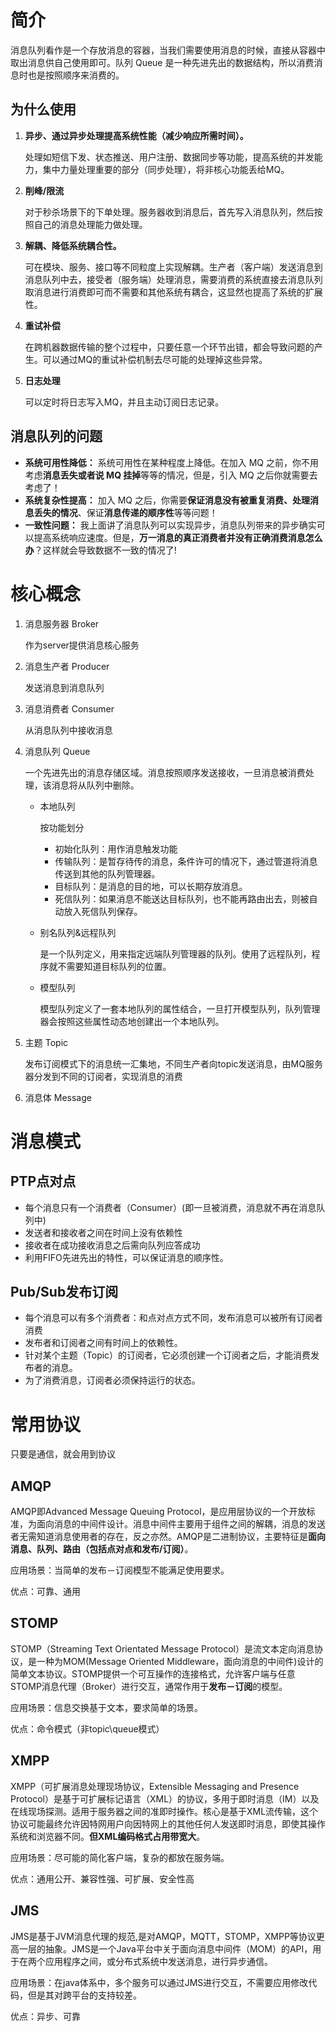 # 简介

消息队列看作是一个存放消息的容器，当我们需要使用消息的时候，直接从容器中取出消息供自己使用即可。队列 Queue 是一种先进先出的数据结构，所以消费消息时也是按照顺序来消费的。

## 为什么使用

1. **异步、通过异步处理提高系统性能（减少响应所需时间）。**

   处理如短信下发、状态推送、用户注册、数据同步等功能，提高系统的并发能力，集中力量处理重要的部分（同步处理），将非核心功能丢给MQ。

2. **削峰/限流**

   对于秒杀场景下的下单处理。服务器收到消息后，首先写入消息队列，然后按照自己的消息处理能力做处理。

3. **解耦、降低系统耦合性。**

   可在模块、服务、接口等不同粒度上实现解耦。生产者（客户端）发送消息到消息队列中去，接受者（服务端）处理消息，需要消费的系统直接去消息队列取消息进行消费即可而不需要和其他系统有耦合，这显然也提高了系统的扩展性。

4. **重试补偿**

   在跨机器数据传输的整个过程中，只要任意一个环节出错，都会导致问题的产生。可以通过MQ的重试补偿机制去尽可能的处理掉这些异常。

5. **日志处理**

   可以定时将日志写入MQ，并且主动订阅日志记录。

## 消息队列的问题

- **系统可用性降低：** 系统可用性在某种程度上降低。在加入 MQ 之前，你不用考虑**消息丢失或者说 MQ 挂掉**等等的情况，但是，引入 MQ 之后你就需要去考虑了！
- **系统复杂性提高：** 加入 MQ 之后，你需要**保证消息没有被重复消费、处理消息丢失的情况**、保证**消息传递的顺序性**等等问题！
- **一致性问题：** 我上面讲了消息队列可以实现异步，消息队列带来的异步确实可以提高系统响应速度。但是，**万一消息的真正消费者并没有正确消费消息怎么办**？这样就会导致数据不一致的情况了!

# 核心概念

1. 消息服务器 Broker

   作为server提供消息核心服务

2. 消息生产者 Producer

   发送消息到消息队列

3. 消息消费者 Consumer

   从消息队列中接收消息

4. 消息队列 Queue

   一个先进先出的消息存储区域。消息按照顺序发送接收，一旦消息被消费处理，该消息将从队列中删除。

   - 本地队列

     按功能划分

     - 初始化队列：用作消息触发功能
     - 传输队列：是暂存待传的消息，条件许可的情况下，通过管道将消息传送到其他的队列管理器。
     - 目标队列：是消息的目的地，可以长期存放消息。
     - 死信队列：如果消息不能送达目标队列，也不能再路由出去，则被自动放入死信队列保存。

   - 别名队列&远程队列

     是一个队列定义，用来指定远端队列管理器的队列。使用了远程队列，程序就不需要知道目标队列的位置。

   - 模型队列

     模型队列定义了一套本地队列的属性结合，一旦打开模型队列，队列管理器会按照这些属性动态地创建出一个本地队列。

5. 主题 Topic

   发布订阅模式下的消息统一汇集地，不同生产者向topic发送消息，由MQ服务器分发到不同的订阅者，实现消息的消费

6. 消息体 Message

# 消息模式

## PTP点对点

- 每个消息只有一个消费者（Consumer）(即一旦被消费，消息就不再在消息队列中)
- 发送者和接收者之间在时间上没有依赖性
- 接收者在成功接收消息之后需向队列应答成功
- 利用FIFO先进先出的特性，可以保证消息的顺序性。

## Pub/Sub发布订阅

- 每个消息可以有多个消费者：和点对点方式不同，发布消息可以被所有订阅者消费
- 发布者和订阅者之间有时间上的依赖性。
- 针对某个主题（Topic）的订阅者，它必须创建一个订阅者之后，才能消费发布者的消息。
- 为了消费消息，订阅者必须保持运行的状态。

# 常用协议

只要是通信，就会用到协议

## AMQP

AMQP即Advanced Message Queuing Protocol，是应用层协议的一个开放标准，为面向消息的中间件设计。消息中间件主要用于组件之间的解耦，消息的发送者无需知道消息使用者的存在，反之亦然。AMQP是二进制协议，主要特征是**面向消息、队列、路由（包括点对点和发布/订阅）**。

应用场景：当简单的发布－订阅模型不能满足使用要求。

优点：可靠、通用

## STOMP

STOMP（Streaming Text Orientated Message Protocol）是流文本定向消息协议，是一种为MOM(Message Oriented Middleware，面向消息的中间件)设计的简单文本协议。STOMP提供一个可互操作的连接格式，允许客户端与任意STOMP消息代理（Broker）进行交互，通常作用于**发布－订阅**的模型。

应用场景：信息交换基于文本，要求简单的场景。

优点：命令模式（非topic\queue模式）

## XMPP

XMPP（可扩展消息处理现场协议，Extensible Messaging and Presence Protocol）是基于可扩展标记语言（XML）的协议，多用于即时消息（IM）以及在线现场探测。适用于服务器之间的准即时操作。核心是基于XML流传输，这个协议可能最终允许因特网用户向因特网上的其他任何人发送即时消息，即使其操作系统和浏览器不同。**但XML编码格式占用带宽大**。

应用场景：尽可能的简化客户端，复杂的都放在服务端。

优点：通用公开、兼容性强、可扩展、安全性高

## JMS

JMS是基于JVM消息代理的规范,是对AMQP，MQTT，STOMP，XMPP等协议更高一层的抽象。JMS是一个Java平台中关于面向消息中间件（MOM）的API，用于在两个应用程序之间，或分布式系统中发送消息，进行异步通信。

应用场景：在java体系中，多个服务可以通过JMS进行交互，不需要应用修改代码，但是其对跨平台的支持较差。

优点：异步、可靠
